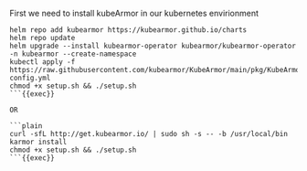 First we need to install kubeArmor in our kubernetes envirionment

```plain
helm repo add kubearmor https://kubearmor.github.io/charts
helm repo update 
helm upgrade --install kubearmor-operator kubearmor/kubearmor-operator -n kubearmor --create-namespace
kubectl apply -f https://raw.githubusercontent.com/kubearmor/KubeArmor/main/pkg/KubeArmorOperator/config/samples/sample-config.yml
chmod +x setup.sh && ./setup.sh
```{{exec}}

OR

```plain
curl -sfL http://get.kubearmor.io/ | sudo sh -s -- -b /usr/local/bin
karmor install
chmod +x setup.sh && ./setup.sh
```{{exec}}


